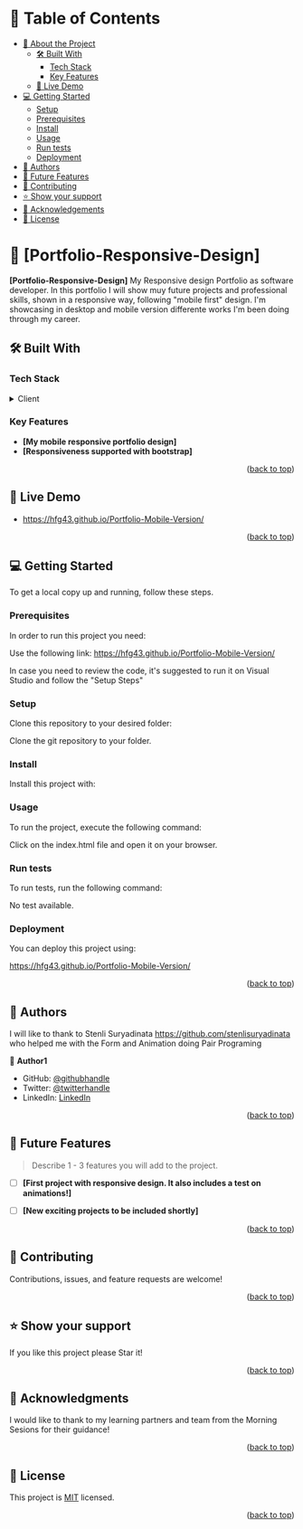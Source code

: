 <a name="readme-top"></a>

# 📗 Table of Contents

- [📖 About the Project](#about-project)
  - [🛠 Built With](#built-with)
    - [Tech Stack](#tech-stack)
    - [Key Features](#key-features)
  - [🚀 Live Demo](#live-demo)
- [💻 Getting Started](#getting-started)
  - [Setup](#setup)
  - [Prerequisites](#prerequisites)
  - [Install](#install)
  - [Usage](#usage)
  - [Run tests](#run-tests)
  - [Deployment](#triangular_flag_on_post-deployment)
- [👥 Authors](#authors)
- [🔭 Future Features](#future-features)
- [🤝 Contributing](#contributing)
- [⭐️ Show your support](#support)
- [🙏 Acknowledgements](#acknowledgements)
- [📝 License](#license)

# 📖 [Portfolio-Responsive-Design] <a name="about-project"></a>

**[Portfolio-Responsive-Design]** My Responsive design Portfolio as software developer. In this portfolio I will show muy future projects and professional skills, shown in a responsive way, following "mobile first" design. I'm showcasing in desktop and mobile version differente works I'm been doing through my career.

## 🛠 Built With <a name="built-with"></a>

### Tech Stack <a name="tech-stack"></a>

<details>
  <summary>Client</summary>
  <ul>
    <li>HTML</li>
    <li>CSS</li>
    <li>Media Queries</li>
  </ul>
</details>


### Key Features <a name="key-features"></a>

- **[My mobile responsive portfolio design]**
- **[Responsiveness supported with bootstrap]**

<p align="right">(<a href="#readme-top">back to top</a>)</p>

## 🚀 Live Demo <a name="live-demo"></a>

- https://hfg43.github.io/Portfolio-Mobile-Version/

<p align="right">(<a href="#readme-top">back to top</a>)</p>

## 💻 Getting Started <a name="getting-started"></a>

To get a local copy up and running, follow these steps.

### Prerequisites

In order to run this project you need:

Use the following link:
https://hfg43.github.io/Portfolio-Mobile-Version/

In case you need to review the code, it's suggested to run it on Visual Studio and follow the "Setup Steps"

### Setup

Clone this repository to your desired folder:

Clone the git repository to your folder. 

### Install

Install this project with:


### Usage

To run the project, execute the following command:

Click on the index.html file and open it on your browser.

### Run tests

To run tests, run the following command:

No test available.

### Deployment

You can deploy this project using:

https://hfg43.github.io/Portfolio-Mobile-Version/

<p align="right">(<a href="#readme-top">back to top</a>)</p>


## 👥 Authors <a name="authors"></a>

I will like to thank to Stenli Suryadinata https://github.com/stenlisuryadinata who helped me with the Form and Animation doing Pair Programing

👤 **Author1**

- GitHub: [@githubhandle](https://github.com/HFG43)
- Twitter: [@twitterhandle](https://twitter.com/HFG_43)
- LinkedIn: [LinkedIn](linkedin.com/in/hernán-güemes-a440591b)


<p align="right">(<a href="#readme-top">back to top</a>)</p>

## 🔭 Future Features <a name="future-features"></a>

> Describe 1 - 3 features you will add to the project.

- [ ] **[First project with responsive design. It also includes a test on animations!]**

- [ ] **[New exciting projects to be included shortly]**

<p align="right">(<a href="#readme-top">back to top</a>)</p>

## 🤝 Contributing <a name="contributing"></a>

Contributions, issues, and feature requests are welcome!

<p align="right">(<a href="#readme-top">back to top</a>)</p>

## ⭐️ Show your support <a name="support"></a>

If you like this project please Star it!

<p align="right">(<a href="#readme-top">back to top</a>)</p>

## 🙏 Acknowledgments <a name="acknowledgements"></a>

I would like to thank to my learning partners and team from the Morning Sesions for their guidance!

<p align="right">(<a href="#readme-top">back to top</a>)</p>

## 📝 License <a name="license"></a>

This project is [MIT](./LICENSE) licensed.

<p align="right">(<a href="#readme-top">back to top</a>)</p>
